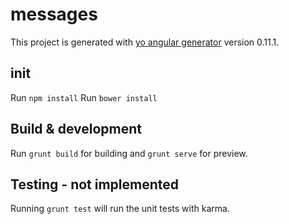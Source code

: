 # messages

This project is generated with [yo angular generator](https://github.com/yeoman/generator-angular)
version 0.11.1.

## init
Run `npm install`
Run `bower install`

## Build & development
Run `grunt build` for building and `grunt serve` for preview.

## Testing - not implemented
Running `grunt test` will run the unit tests with karma.
